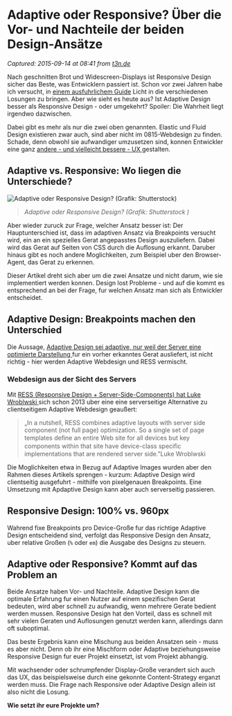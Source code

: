 # Adaptive oder Responsive? Über die Vor- und Nachteile der beiden Design-Ansätze

_Captured: 2015-09-14 at 08:41 from [t3n.de](http://t3n.de/news/adaptive-responsive-design-637267/)_

Nach geschnitten Brot und Widescreen-Displays ist Responsive Design sicher das Beste, was Entwicklern passiert ist. Schon vor zwei Jahren habe ich versucht, in [einem ausfuhrlichem Guide](http://t3n.de/news/responsive-design-web-entwicklung-504906/) Licht in die verschiedenen Losungen zu bringen. Aber wie sieht es heute aus? Ist Adaptive Design besser als Responsive Design - oder umgekehrt? Spoiler: Die Wahrheit liegt irgendwo dazwischen.

Dabei gibt es mehr als nur die zwei oben genannten. Elastic und Fluid Design existieren zwar auch, sind aber nicht im 0815-Webdesign zu finden. Schade, denn obwohl sie aufwandiger umzusetzen sind, konnen Entwickler eine ganz [andere - und vielleicht bessere - UX ](http://t3n.de/news/ui-ux-sieht-vs-fuehlt-635734/)gestalten.

## Adaptive vs. Responsive: Wo liegen die Unterschiede?

![Adaptive oder Responsive Design? \(Grafik: Shutterstock\)](http://t3n.de/news/wp-content/uploads/2015/09/adaptive-responsive-design1-595x298.jpg)

> _Adaptive oder Responsive Design? (Grafik: Shutterstock )_

Aber wieder zuruck zur Frage, welcher Ansatz besser ist: Der Hauptunterschied ist, dass im adaptiven Ansatz via Breakpoints versucht wird, ein an ein spezielles Gerat angepasstes Design auszuliefern. Dabei wird das Gerat auf Seiten von CSS durch die Auflosung erkannt. Daruber hinaus gibt es noch andere Moglichkeiten, zum Beispiel uber den Browser-Agent, das Gerat zu erkennen.

Dieser Artikel dreht sich aber um die zwei Ansatze und nicht darum, wie sie implementiert werden konnen. Design lost Probleme - und auf die kommt es entsprechend an bei der Frage, fur welchen Ansatz man sich als Entwickler entscheidet.

## Adaptive Design: Breakpoints machen den Unterschied

Die Aussage, [Adaptive Design sei adaptive, nur weil der Server eine optimierte Darstellung ](http://thenextweb.com/dd/2015/09/01/is-adaptive-better-than-responsive-design/) fur ein vorher erkanntes Gerat ausliefert, ist nicht richtig - hier werden Adaptive Webdesign und RESS vermischt.

### Webdesign aus der Sicht des Servers

Mit [RESS (Responsive Design + Server-Side-Components) hat Luke Wroblwski ](http://www.lukew.com/ff/entry.asp?1392) sich schon 2013 uber eine eine serverseitige Alternative zu clientseitigem Adaptive Webdesign geaußert:

> „In a nutshell, RESS combines adaptive layouts with server side component (not full page) optimization. So a single set of page templates deﬁne an entire Web site for all devices but key components within that site have device-class speciﬁc implementations that are rendered server side."Luke Wroblwski

Die Moglichkeiten etwa in Bezug auf Adaptive Images wurden aber den Rahmen dieses Artikels sprengen - kurzum: Adaptive Design wird clientseitig ausgefuhrt - mithilfe von pixelgenauen Breakpoints. Eine Umsetzung mit Apdaptive Design kann aber auch serverseitig passieren.

## Responsive Design: 100% vs. 960px

Wahrend fixe Breakpoints pro Device-Große fur das richtige Adaptive Design entscheidend sind, verfolgt das Responsive Design den Ansatz, uber relative Großen (`%` oder `em`) die Ausgabe des Designs zu steuern.

## Adaptive oder Responsive? Kommt auf das Problem an

Beide Ansatze haben Vor- und Nachteile. Adaptive Design kann die optimale Erfahrung fur einen Nutzer auf einem spezifischen Gerat bedeuten, wird aber schnell zu aufwandig, wenn mehrere Gerate bedient werden mussen. Responsive Design hat den Vorteil, dass es schnell mit sehr vielen Geraten und Auflosungen genutzt werden kann, allerdings dann oft suboptimal.

Das beste Ergebnis kann eine Mischung aus beiden Ansatzen sein - muss es aber nicht. Denn ob ihr eine Mischform oder Adaptive beziehungsweise Responsive Design fur euer Projekt einsetzt, ist vom Projekt abhangig.

Mit wachsender oder schrumpfender Display-Große verandert sich auch das UX, das beispielsweise durch eine gekonnte Content-Strategy erganzt werden muss. Die Frage nach Responsive oder Adaptive Design allein ist also nicht die Losung.

**Wie setzt ihr eure Projekte um?**
